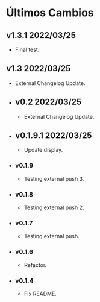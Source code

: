 # Últimos Cambios

<!-- Version start @@ {"version": "v1.3.1", "release": "External Update", "shouldCreateRelease": "true"} -->

## v1.3.1 2022/03/25

* Final test.

  <!-- Version end -->

## v1.3 2022/03/25

* External Changelog Update.

- ## v0.2 2022/03/25

  - External Changelog Update.

- ## v0.1.9.1 2022/03/25

  - Update display.

- ### v0.1.9

  - Testing external push 3.

- ### v0.1.8

  - Testing external push 2.

- ### v0.1.7

  - Testing external push.

- ### v0.1.6

  - Refactor.

- ### v0.1.4

  - Fix README.
